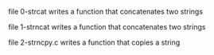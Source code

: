 file 0-strcat writes a function that concatenates two strings

file 1-strncat writes a function that concatenates two strings

file 2-strncpy.c writes a function that copies a string
